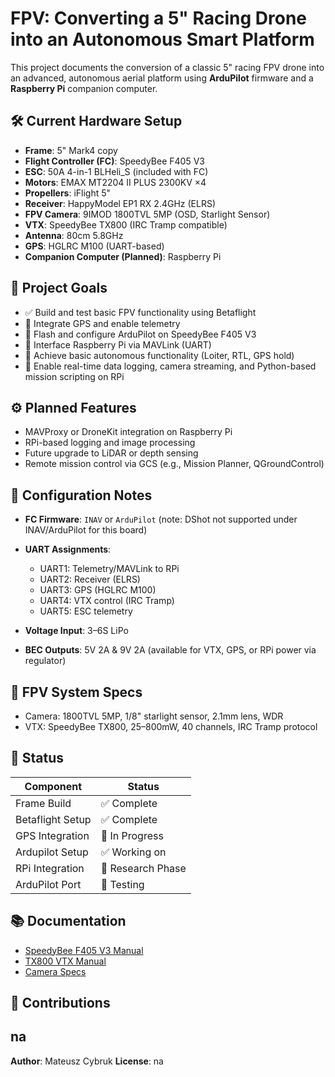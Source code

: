 # FPV: Converting a 5" Racing Drone into an Autonomous Smart Platform

This project documents the conversion of a classic 5" racing FPV drone into an advanced, autonomous aerial platform using **ArduPilot** firmware and a **Raspberry Pi** companion computer.

## 🛠️ Current Hardware Setup

- **Frame**: 5" Mark4 copy
- **Flight Controller (FC)**: SpeedyBee F405 V3  
- **ESC**: 50A 4-in-1 BLHeli_S (included with FC)
- **Motors**: EMAX MT2204 II PLUS 2300KV ×4
- **Propellers**: iFlight 5"
- **Receiver**: HappyModel EP1 RX 2.4GHz (ELRS)
- **FPV Camera**: 9IMOD 1800TVL 5MP (OSD, Starlight Sensor)
- **VTX**: SpeedyBee TX800 (IRC Tramp compatible)
- **Antenna**: 80cm 5.8GHz
- **GPS**: HGLRC M100 (UART-based)
- **Companion Computer (Planned)**: Raspberry Pi 

## 🧠 Project Goals

- ✅ Build and test basic FPV functionality using Betaflight
- 🚧 Integrate GPS and enable telemetry
- 🔄 Flash and configure ArduPilot on SpeedyBee F405 V3 
- 🔌 Interface Raspberry Pi via MAVLink (UART)
- 🤖 Achieve basic autonomous functionality (Loiter, RTL, GPS hold)
- 📡 Enable real-time data logging, camera streaming, and Python-based mission scripting on RPi

## ⚙️ Planned Features

- MAVProxy or DroneKit integration on Raspberry Pi
- RPi-based logging and image processing
- Future upgrade to LiDAR or depth sensing
- Remote mission control via GCS (e.g., Mission Planner, QGroundControl)

## 🔧 Configuration Notes

- **FC Firmware**: `INAV` or `ArduPilot` (note: DShot not supported under INAV/ArduPilot for this board)
- **UART Assignments**:
  - UART1: Telemetry/MAVLink to RPi
  - UART2: Receiver (ELRS)
  - UART3: GPS (HGLRC M100)
  - UART4: VTX control (IRC Tramp)
  - UART5: ESC telemetry

- **Voltage Input**: 3–6S LiPo
- **BEC Outputs**: 5V 2A & 9V 2A (available for VTX, GPS, or RPi power via regulator)

## 📸 FPV System Specs

- Camera: 1800TVL 5MP, 1/8" starlight sensor, 2.1mm lens, WDR
- VTX: SpeedyBee TX800, 25–800mW, 40 channels, IRC Tramp protocol

## 🧪 Status

| Component        | Status           |
|------------------|------------------|
| Frame Build      | ✅ Complete       |
| Betaflight Setup | ✅ Complete       |
| GPS Integration  | 🔄 In Progress    |
| Ardupilot Setup  | ✅ Working on     |
| RPi Integration  | 🧠 Research Phase |
| ArduPilot Port   | 🧩 Testing        |

## 📚 Documentation

- [SpeedyBee F405 V3 Manual](docs/SpeedyBee_f405_v3_stack_manual_en.pdf)
- [TX800 VTX Manual](docs/TX800-manual_EN.pdf)
- [Camera Specs](docs/cameraSpec.txt)

## 🤝 Contributions

na
---

**Author**: Mateusz Cybruk 
**License**: na

